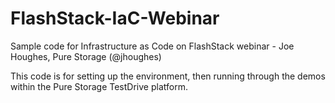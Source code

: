 # FlashStack-IaC-Webinar
Sample code for Infrastructure as Code on FlashStack webinar - Joe Houghes, Pure Storage (@jhoughes)

This code is for setting up the environment, then running through the demos within the Pure Storage TestDrive platform.

